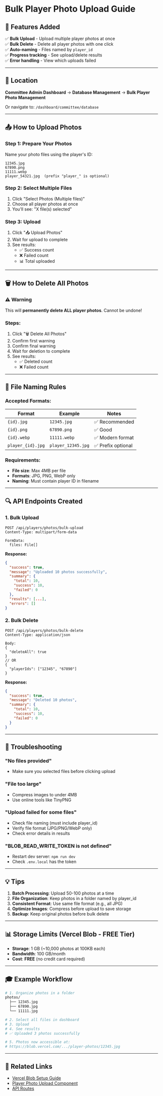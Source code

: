 # Bulk Player Photo Upload Guide

## 📸 Features Added

✅ **Bulk Upload** - Upload multiple player photos at once  
✅ **Bulk Delete** - Delete all player photos with one click  
✅ **Auto-naming** - Files named by `player_id`  
✅ **Progress tracking** - See upload/delete results  
✅ **Error handling** - View which uploads failed  

---

## 🎯 Location

**Committee Admin Dashboard** → **Database Management** → **Bulk Player Photo Management**

Or navigate to: `/dashboard/committee/database`

---

## 📤 How to Upload Photos

### Step 1: Prepare Your Photos

Name your photo files using the player's ID:

```
12345.jpg
67890.png
11111.webp
player_54321.jpg  (prefix "player_" is optional)
```

### Step 2: Select Multiple Files

1. Click "Select Photos (Multiple files)"
2. Choose all player photos at once
3. You'll see: "X file(s) selected"

### Step 3: Upload

1. Click "📤 Upload Photos"
2. Wait for upload to complete
3. See results:
   - ✅ Success count
   - ❌ Failed count
   - 📊 Total uploaded

---

## 🗑️ How to Delete All Photos

### ⚠️ Warning
This will **permanently delete ALL player photos**. Cannot be undone!

### Steps:
1. Click "🗑️ Delete All Photos"
2. Confirm first warning
3. Confirm final warning
4. Wait for deletion to complete
5. See results:
   - ✅ Deleted count
   - ❌ Failed count

---

## 📝 File Naming Rules

### Accepted Formats:
| Format | Example | Notes |
|--------|---------|-------|
| `{id}.jpg` | `12345.jpg` | ✅ Recommended |
| `{id}.png` | `67890.png` | ✅ Good |
| `{id}.webp` | `11111.webp` | ✅ Modern format |
| `player_{id}.jpg` | `player_12345.jpg` | ✅ Prefix optional |

### Requirements:
- **File size**: Max 4MB per file
- **Formats**: JPG, PNG, WebP only
- **Naming**: Must contain player ID in filename

---

## 🔍 API Endpoints Created

### 1. Bulk Upload
```
POST /api/players/photos/bulk-upload
Content-Type: multipart/form-data

FormData:
  files: File[]
```

**Response:**
```json
{
  "success": true,
  "message": "Uploaded 10 photos successfully",
  "summary": {
    "total": 10,
    "success": 10,
    "failed": 0
  },
  "results": [...],
  "errors": []
}
```

### 2. Bulk Delete
```
POST /api/players/photos/bulk-delete
Content-Type: application/json

Body:
{
  "deleteAll": true
}
// OR
{
  "playerIds": ["12345", "67890"]
}
```

**Response:**
```json
{
  "success": true,
  "message": "Deleted 10 photos",
  "summary": {
    "total": 10,
    "success": 10,
    "failed": 0
  }
}
```

---

## 🚨 Troubleshooting

### "No files provided"
- Make sure you selected files before clicking upload

### "File too large"
- Compress images to under 4MB
- Use online tools like TinyPNG

### "Upload failed for some files"
- Check file naming (must include player_id)
- Verify file format (JPG/PNG/WebP only)
- Check error details in results

### "BLOB_READ_WRITE_TOKEN is not defined"
- Restart dev server: `npm run dev`
- Check `.env.local` has the token

---

## 💡 Tips

1. **Batch Processing**: Upload 50-100 photos at a time
2. **File Organization**: Keep photos in a folder named by player_id
3. **Consistent Format**: Use same file format (e.g., all JPG)
4. **Optimize Images**: Compress before upload to save storage
5. **Backup**: Keep original photos before bulk delete

---

## 📊 Storage Limits (Vercel Blob - FREE Tier)

- **Storage**: 1 GB (~10,000 photos at 100KB each)
- **Bandwidth**: 100 GB/month
- **Cost**: **FREE** (no credit card required)

---

## 🎓 Example Workflow

```bash
# 1. Organize photos in a folder
photos/
  ├── 12345.jpg
  ├── 67890.jpg
  └── 11111.jpg

# 2. Select all files in dashboard
# 3. Upload
# 4. See results
# ✅ Uploaded 3 photos successfully

# 5. Photos now accessible at:
# https://blob.vercel.com/.../player-photos/12345.jpg
```

---

## 🔗 Related Links

- [Vercel Blob Setup Guide](./VERCEL_BLOB_SETUP.md)
- [Player Photo Upload Component](./components/BulkPhotoUpload.tsx)
- [API Routes](./app/api/players/photos/)
